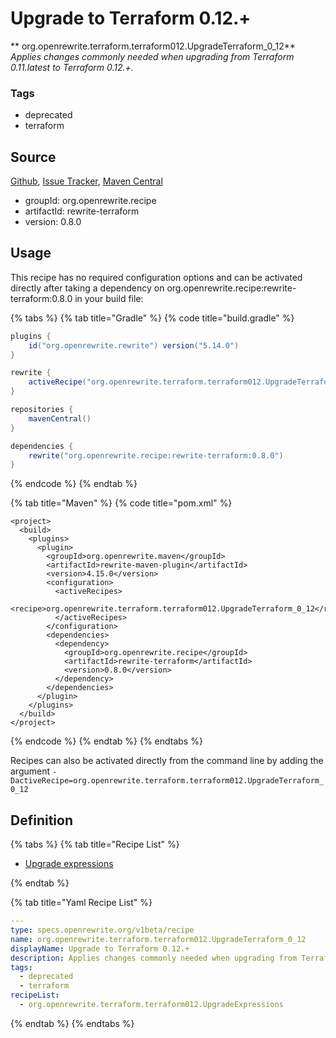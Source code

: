 # Upgrade to Terraform 0.12.+

** org.openrewrite.terraform.terraform012.UpgradeTerraform\_0\_12**
_Applies changes commonly needed when upgrading from Terraform 0.11.latest to Terraform 0.12.+._

### Tags

* deprecated
* terraform

## Source

[Github](https://github.com/openrewrite/rewrite-terraform), [Issue Tracker](https://github.com/openrewrite/rewrite-terraform/issues), [Maven Central](https://search.maven.org/artifact/org.openrewrite.recipe/rewrite-terraform/0.8.0/jar)

* groupId: org.openrewrite.recipe
* artifactId: rewrite-terraform
* version: 0.8.0


## Usage

This recipe has no required configuration options and can be activated directly after taking a dependency on org.openrewrite.recipe:rewrite-terraform:0.8.0 in your build file:

{% tabs %}
{% tab title="Gradle" %}
{% code title="build.gradle" %}
```groovy
plugins {
    id("org.openrewrite.rewrite") version("5.14.0")
}

rewrite {
    activeRecipe("org.openrewrite.terraform.terraform012.UpgradeTerraform_0_12")
}

repositories {
    mavenCentral()
}

dependencies {
    rewrite("org.openrewrite.recipe:rewrite-terraform:0.8.0")
}
```
{% endcode %}
{% endtab %}

{% tab title="Maven" %}
{% code title="pom.xml" %}
```markup
<project>
  <build>
    <plugins>
      <plugin>
        <groupId>org.openrewrite.maven</groupId>
        <artifactId>rewrite-maven-plugin</artifactId>
        <version>4.15.0</version>
        <configuration>
          <activeRecipes>
            <recipe>org.openrewrite.terraform.terraform012.UpgradeTerraform_0_12</recipe>
          </activeRecipes>
        </configuration>
        <dependencies>
          <dependency>
            <groupId>org.openrewrite.recipe</groupId>
            <artifactId>rewrite-terraform</artifactId>
            <version>0.8.0</version>
          </dependency>
        </dependencies>
      </plugin>
    </plugins>
  </build>
</project>
```
{% endcode %}
{% endtab %}
{% endtabs %}

Recipes can also be activated directly from the command line by adding the argument `-DactiveRecipe=org.openrewrite.terraform.terraform012.UpgradeTerraform_0_12`

## Definition

{% tabs %}
{% tab title="Recipe List" %}
* [Upgrade expressions](../../terraform/terraform012/upgradeexpressions.md)

{% endtab %}

{% tab title="Yaml Recipe List" %}
```yaml
---
type: specs.openrewrite.org/v1beta/recipe
name: org.openrewrite.terraform.terraform012.UpgradeTerraform_0_12
displayName: Upgrade to Terraform 0.12.+
description: Applies changes commonly needed when upgrading from Terraform 0.11.latest to Terraform 0.12.+.
tags:
  - deprecated
  - terraform
recipeList:
  - org.openrewrite.terraform.terraform012.UpgradeExpressions

```
{% endtab %}
{% endtabs %}
